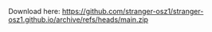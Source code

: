 Download here: https://github.com/stranger-osz1/stranger-osz1.github.io/archive/refs/heads/main.zip
